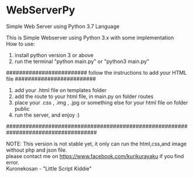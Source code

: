 # WebServerPy
Simple Web Server using Python 3.7 Language

This is Simple Webserver using Python 3.x with some implementation<br>
How to use:
1. install python version 3 or above<br>
2. run the terminal "python main.py" or "python3 main.py"<br>

######################### follow the instructions to add your HTML file #########################

1. add your .html file on templates folder
2. add the route to your html file, in main.py on folder routes
3. place your .css , .img , .jpg or something else for your html file on folder public
4. run the server, and enjoy :)

####################################################################################

NOTE: This version is not stable yet, it only can run the html,css,and image without php and json file.<br> 
please contact me on https://www.facebook.com/kurikurayaku if you find error.<br>
Kuronekosan - "Little Script Kiddie"
